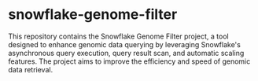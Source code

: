 # snowflake-genome-filter
This repository contains the Snowflake Genome Filter project, a tool designed to enhance genomic data querying by leveraging Snowflake's asynchronous query execution, query result scan, and automatic scaling features. The project aims to improve the efficiency and speed of genomic data retrieval.
